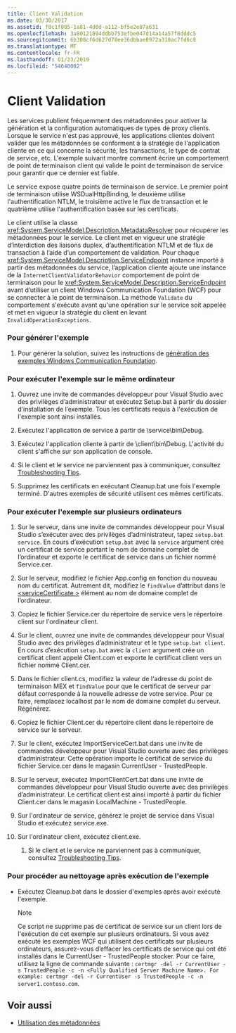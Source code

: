 ```yaml
---
title: Client Validation
ms.date: 03/30/2017
ms.assetid: f0c1f805-1a81-4d0d-a112-bf5e2e87a631
ms.openlocfilehash: 3a80121894ddbb753efbe047d14a14a57f8dddc5
ms.sourcegitcommit: 6b308cf6d627d78ee36dbbae8972a310ac7fd6c8
ms.translationtype: MT
ms.contentlocale: fr-FR
ms.lasthandoff: 01/23/2019
ms.locfileid: "54640002"
---
```

# <a name="client-validation"></a>Client Validation
Les services publient fréquemment des métadonnées pour activer la génération et la configuration automatiques de types de proxy clients. Lorsque le service n'est pas approuvé, les applications clientes doivent valider que les métadonnées se conforment à la stratégie de l'application cliente en ce qui concerne la sécurité, les transactions, le type de contrat de service, etc. L'exemple suivant montre comment écrire un comportement de point de terminaison client qui valide le point de terminaison de service pour garantir que ce dernier est fiable.  
  
 Le service expose quatre points de terminaison de service. Le premier point de terminaison utilise WSDualHttpBinding, le deuxième utilise l'authentification NTLM, le troisième active le flux de transaction et le quatrième utilise l'authentification basée sur les certificats.  
  
 Le client utilise la classe <xref:System.ServiceModel.Description.MetadataResolver> pour récupérer les métadonnées pour le service. Le client met en vigueur une stratégie d’interdiction des liaisons duplex, d’authentification NTLM et de flux de transaction à l’aide d’un comportement de validation. Pour chaque <xref:System.ServiceModel.Description.ServiceEndpoint> instance importé à partir des métadonnées du service, l’application cliente ajoute une instance de la `InternetClientValidatorBehavior` comportement de point de terminaison pour le <xref:System.ServiceModel.Description.ServiceEndpoint> avant d’utiliser un client Windows Communication Foundation (WCF) pour se connecter à le point de terminaison. La méthode `Validate` du comportement s'exécute avant qu'une opération sur le service soit appelée et met en vigueur la stratégie du client en levant `InvalidOperationExceptions`.  
  
### <a name="to-build-the-sample"></a>Pour générer l'exemple  
  
1.  Pour générer la solution, suivez les instructions de [génération des exemples Windows Communication Foundation](../../../../docs/framework/wcf/samples/building-the-samples.md).  
  
### <a name="to-run-the-sample-on-the-same-computer"></a>Pour exécuter l'exemple sur le même ordinateur  
  
1.  Ouvrez une invite de commandes développeur pour Visual Studio avec des privilèges d’administrateur et exécutez Setup.bat à partir du dossier d’installation de l’exemple. Tous les certificats requis à l'exécution de l'exemple sont ainsi installés.  
  
2.  Exécutez l'application de service à partir de \service\bin\Debug.  
  
3.  Exécutez l'application cliente à partir de \client\bin\Debug. L'activité du client s'affiche sur son application de console.  
  
4.  Si le client et le service ne parviennent pas à communiquer, consultez [Troubleshooting Tips](https://msdn.microsoft.com/library/8787c877-5e96-42da-8214-fa737a38f10b).  
  
5.  Supprimez les certificats en exécutant Cleanup.bat une fois l'exemple terminé. D'autres exemples de sécurité utilisent ces mêmes certificats.  
  
### <a name="to-run-the-sample-across-computers"></a>Pour exécuter l'exemple sur plusieurs ordinateurs  
  
1.  Sur le serveur, dans une invite de commandes développeur pour Visual Studio s’exécuter avec des privilèges d’administrateur, tapez `setup.bat service`. En cours d’exécution `setup.bat` avec la `service` argument crée un certificat de service portant le nom de domaine complet de l’ordinateur et exporte le certificat de service dans un fichier nommé Service.cer.  
  
2.  Sur le serveur, modifiez le fichier App.config en fonction du nouveau nom du certificat. Autrement dit, modifiez le `findValue` d’attribut dans le [ \<serviceCertificate >](../../../../docs/framework/configure-apps/file-schema/wcf/servicecertificate-of-clientcredentials-element.md) élément au nom de domaine complet de l’ordinateur.  
  
3.  Copiez le fichier Service.cer du répertoire de service vers le répertoire client sur l'ordinateur client.  
  
4.  Sur le client, ouvrez une invite de commandes développeur pour Visual Studio avec des privilèges d’administrateur et le type `setup.bat client`. En cours d’exécution `setup.bat` avec la `client` argument crée un certificat client appelé Client.com et exporte le certificat client vers un fichier nommé Client.cer.  
  
5.  Dans le fichier client.cs, modifiez la valeur de l'adresse du point de terminaison MEX et `findValue` pour que le certificat de serveur par défaut corresponde à la nouvelle adresse de votre service. Pour ce faire, remplacez localhost par le nom de domaine complet du serveur. Régénérez.  
  
6.  Copiez le fichier Client.cer du répertoire client dans le répertoire de service sur le serveur.  
  
7.  Sur le client, exécutez ImportServiceCert.bat dans une invite de commandes développeur pour Visual Studio ouverte avec des privilèges d’administrateur. Cette opération importe le certificat de service du fichier Service.cer dans le magasin CurrentUser - TrustedPeople.  
  
8.  Sur le serveur, exécutez ImportClientCert.bat dans une invite de commandes développeur pour Visual Studio ouverte avec des privilèges d’administrateur. Le certificat client est ainsi importé à partir du fichier Client.cer dans le magasin LocalMachine - TrustedPeople.  
  
9. Sur l'ordinateur de service, générez le projet de service dans Visual Studio et exécutez service.exe.  
  
10. Sur l'ordinateur client, exécutez client.exe.  
  
    1.  Si le client et le service ne parviennent pas à communiquer, consultez [Troubleshooting Tips](https://msdn.microsoft.com/library/8787c877-5e96-42da-8214-fa737a38f10b).  
  
### <a name="to-clean-up-after-the-sample"></a>Pour procéder au nettoyage après exécution de l'exemple  
  
-   Exécutez Cleanup.bat dans le dossier d'exemples après avoir exécuté l'exemple.  
  
    > [!NOTE]
    >  Ce script ne supprime pas de certificat de service sur un client lors de l'exécution de cet exemple sur plusieurs ordinateurs. Si vous avez exécuté les exemples WCF qui utilisent des certificats sur plusieurs ordinateurs, assurez-vous d’effacer les certificats de service qui ont été installés dans le CurrentUser - TrustedPeople stocker. Pour ce faire, utilisez la ligne de commande suivante : `certmgr -del -r CurrentUser -s TrustedPeople -c -n <Fully Qualified Server Machine Name>. For example: certmgr -del -r CurrentUser -s TrustedPeople -c -n server1.contoso.com`.  
  
## <a name="see-also"></a>Voir aussi
- [Utilisation des métadonnées](../../../../docs/framework/wcf/feature-details/using-metadata.md)
